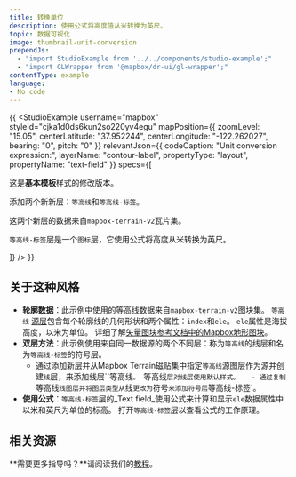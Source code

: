 ```yaml
---
title: 转换单位
description: 使用公式将高度值从米转换为英尺。
topic: 数据可视化
image: thumbnail-unit-conversion
prependJs:
  - "import StudioExample from '../../components/studio-example';"
  - "import GLWrapper from '@mapbox/dr-ui/gl-wrapper';"
contentType: example
language:
- No code
---
```


{{
<GLWrapper>
  <StudioExample
    username="mapbox"
    styleId="cjka1d0ds6kun2so220yv4egu"
    mapPosition={{
      zoomLevel: "15.05",
      centerLatitude: "37.952244",
      centerLongitude: "-122.262027",
      bearing: "0",
      pitch: "0"
    }}
    relevantJson={{
      codeCaption: "Unit conversion expression:",
      layerName: "contour-label",
      propertyType: "layout",
      propertyName: "text-field"
    }}
    specs={[
      <p>这是<strong>基本模板</strong>样式的修改版本。</p>
      <p>添加两个新新层：<code>等高线</code>和<code>等高线-标签</code>。</p>
      <p>这两个新层的数据来自<code>mapbox-terrain-v2</code>瓦片集。</p>
      <p><code>等高线-标签</code>层是一个<code>图标</code>层，它使用公式将高度从米转换为英尺。</p>
    ]}
  />
</GLWrapper>
}}

## 关于这种风格
- **轮廓数据**：此示例中使用的等高线数据来自`mapbox-terrain-v2`图块集。 `等高线` [源层](https://www.mapbox.com/help/define-source-layer)包含每个轮廓线的几何形状和两个属性：`index`和`ele`。 `ele`属性是海拔高度，以米为单位。 详细了解[矢量图块参考文档中的Mapbox地形图块](https://www.mapbox.com/vector-tiles/mapbox-terrain/)。
- **双层方法**：此示例使用来自同一数据源的两个不同层：称为`等高线`的线层和名为`等高线-标签`的符号层。
  - 通过添加新层并从Mapbox Terrain磁贴集中指定`等高线`源图层作为源并创建`线`层，来添加线层``等高线`。 `等高线`层对线层使用默认样式。
  - 通过复制`等高线`线图层并将图层类型从`线`更改为`符号`来添加符号层`等高线-标签`。
- **使用公式**：`等高线-标签`层的_Text field_使用公式来计算和显示`ele`数据属性中以米和英尺为单位的标高。 打开`等高线-标签`层以查看公式的工作原理。

## 相关资源

**需要更多指导吗？**请阅读我们的[教程](https://www.mapbox.com/help/tutorials/#map-design)。
